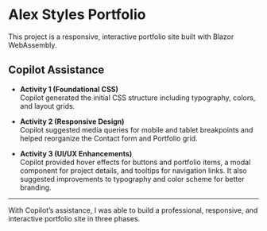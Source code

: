 # Alex Styles Portfolio

This project is a responsive, interactive portfolio site built with Blazor WebAssembly.

## Copilot Assistance

- **Activity 1 (Foundational CSS)**  
  Copilot generated the initial CSS structure including typography, colors, and layout grids.

- **Activity 2 (Responsive Design)**  
  Copilot suggested media queries for mobile and tablet breakpoints and helped reorganize the Contact form and Portfolio grid.

- **Activity 3 (UI/UX Enhancements)**  
  Copilot provided hover effects for buttons and portfolio items, a modal component for project details, and tooltips for navigation links. It also suggested improvements to typography and color scheme for better branding.

---

With Copilot’s assistance, I was able to build a professional, responsive, and interactive portfolio site in three phases.
